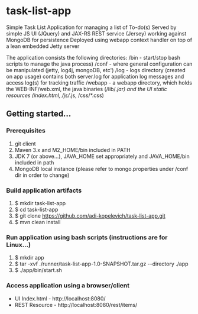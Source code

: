 task-list-app
=======================
Simple Task List Application for managing a list of To-do(s)
Served by simple JS UI (JQuery) and JAX-RS REST service (Jersey) working against MongoDB for persistence
Deployed using webapp context handler on top of a lean embedded Jetty server

The application consists the following directories:
    /bin    - start/stop bash scripts to manage the java process)
    /conf   - where general configuration can be manipulated (jetty, log4j, mongoDB, etc')
    /log    - logs directory (created on app usage) contains both server.log for application log messages and access log(s) for tracking traffic
    /webapp - a webapp directory, which holds the WEB-INF/web.xml, the java binaries (/lib/*.jar) and the UI static resources (index.html, /js/*.js, /css/*.css)

Getting started...
-----------------------

### Prerequisites

1. git client 
2. Maven 3.x and M2_HOME/bin included in PATH
3. JDK 7 (or above...), JAVA_HOME set appropriately and JAVA_HOME/bin included in path  
4. MongoDB local instance (please refer to mongo.properties under /conf dir in order to change)

### Build application artifacts 

1. $ mkdir task-list-app 
2. $ cd task-list-app 
3. $ git clone https://github.com/adi-kopelevich/task-list-app.git
4. $ mvn clean install

### Run application using bash scripts (instructions are for Linux...) 

1. $ mkdir app
3. $ tar -xvf ./runner/task-list-app-1.0-SNAPSHOT.tar.gz --directory ./app
4. $ ./app/bin/start.sh 

### Access application using a browser/client 

* UI Index.html - http://localhost:8080/
* REST Resource - http://localhost:8080/rest/items/



 




